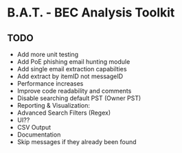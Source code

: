 # B.A.T. - BEC Analysis Toolkit

## TODO

* Add more unit testing
* Add PoE phishing email hunting module
* Add single email extraction capabilties
* Add extract by itemID not messageID
* Performance increases
* Improve code readability and comments
* Disable searching default PST (Owner PST)
* Reporting & Visualization:
* Advanced Search Filters (Regex)
* UI??
* CSV Output
* Documentation
* Skip messages if they already been found
